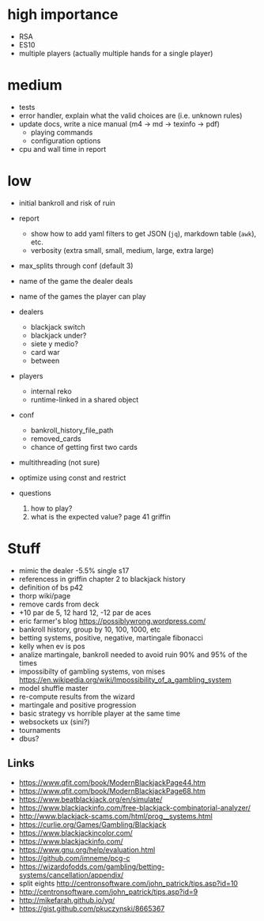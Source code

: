 # high importance

 * RSA
 * ES10
 * multiple players (actually multiple hands for a single player)

# medium

 * tests
 * error handler, explain what the valid choices are (i.e. unknown rules)
 * update docs, write a nice manual (m4 -> md -> texinfo -> pdf)
   - playing commands
   - configuration options
 * cpu and wall time in report

# low

 * initial bankroll and risk of ruin
 * report
   * show how to add yaml filters to get JSON (`jq`), markdown table (`awk`), etc.
   * verbosity (extra small, small, medium, large, extra large)
 * max_splits through conf (default 3)
 * name of the game the dealer deals
 * name of the games the player can play
 * dealers
   * blackjack switch
   * blackjack under?
   * siete y medio?
   * card war
   * between
 * players
   * internal reko
   * runtime-linked in a shared object
 * conf
   * bankroll_history_file_path
   * removed_cards
   * chance of getting first two cards
 
 * multithreading (not sure)
 * optimize using const and restrict 

 * questions
    1. how to play?
    2. what is the expected value? page 41 griffin

# Stuff    
    
 * mimic the dealer -5.5% single s17
 * referencess in griffin chapter 2 to blackjack history
 * definition of bs p42
 * thorp wiki/page
 * remove cards from deck
 * +10 par de 5, 12 hard 12, -12 par de aces
 * eric farmer's blog  <https://possiblywrong.wordpress.com/>
 * bankroll history, group by 10, 100, 1000, etc
 * betting systems, positive, negative, martingale fibonacci
 * kelly when ev is pos
 * analize martingale, bankroll needed to avoid ruin 90% and 95% of the times
 * impossibilty of gambling systems, von mises <https://en.wikipedia.org/wiki/Impossibility_of_a_gambling_system>
 * model shuffle master
 * re-compute results from the wizard
 * martingale and positive progression
 * basic strategy vs horrible player at the same time
 * websockets ux (sini?)
 * tournaments
 * dbus?


## Links 

 * https://www.qfit.com/book/ModernBlackjackPage44.htm
 * https://www.qfit.com/book/ModernBlackjackPage68.htm
 * https://www.beatblackjack.org/en/simulate/
 * https://www.blackjackinfo.com/free-blackjack-combinatorial-analyzer/
 * http://www.blackjack-scams.com/html/prog__systems.html
 * https://curlie.org/Games/Gambling/Blackjack
 * https://www.blackjackincolor.com/
 * https://www.blackjackinfo.com/
 * https://www.gnu.org/help/evaluation.html 
 * https://github.com/imneme/pcg-c
 * https://wizardofodds.com/gambling/betting-systems/cancellation/appendix/
 * split eights http://centronsoftware.com/john_patrick/tips.asp?id=10
 * http://centronsoftware.com/john_patrick/tips.asp?id=9
 * http://mikefarah.github.io/yq/
 * https://gist.github.com/pkuczynski/8665367
 
